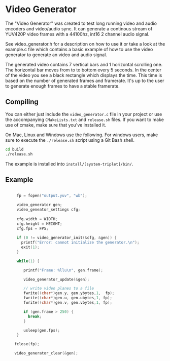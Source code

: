 Video Generator
===============

The "Video Generator" was created to test long running video and audio encoders
and video/audio sync. It can generate a continous stream of YUV420P video frames
with a 44100hz, int16 2 channel audio signal. 

See video_generator.h for a description on how to use it or take a look at 
the example.c file which contains a basic example of how to use the video generator
to generate an video and audio signal.

The generated video contains 7 vertical bars and 1 horizontal scrolling one. The 
horizontal bar moves from to to bottom every 5 seconds. In the center of the video
you see a black rectangle which displays the time. This time is based on the number
of generated frames and framerate. It's up to the user to generate enough frames 
to have a stable framerate.

Compiling
----------
You can either just include the `video_generator.c` file in your project or use
the accompanying `CMakeLists.txt` and `release.sh` files. If you want to make use
of cmake, make sure that you've installed it. 

On Mac, Linux and Windows use the following. For windows users, make sure to 
execute the `./release.sh` script using a Git Bash shell.

````sh
cd build
./release.sh
````

The example is installed into `install/[system-triplet]/bin/`.



Example
-------

````c++

     fp = fopen("output.yuv", "wb");

     video_generator gen;
     video_geneator_settings cfg;
     
     cfg.width = WIDTH;
     cfg.height = HEIGHT;
     cfg.fps = FPS;
     
     if (0 != video_generator_init(&cfg, &gen)) {
       printf("Error: cannot initialize the generator.\n");
       exit(1);
     }

     while(1) {

        printf("Frame: %llu\n", gen.frame);

        video_generator_update(&gen);

        // write video planes to a file
        fwrite((char*)gen.y, gen.ybytes,1,  fp);
        fwrite((char*)gen.u, gen.ubytes,1, fp);
        fwrite((char*)gen.v, gen.vbytes,1, fp);

        if (gen.frame > 250) { 
          break;
        }

        usleep(gen.fps);
     }

    fclose(fp);

    video_generator_clear(&gen);

````